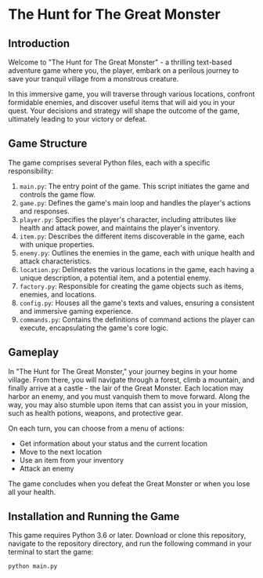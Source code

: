 # The Hunt for The Great Monster

## Introduction

Welcome to "The Hunt for The Great Monster" - a thrilling text-based adventure game where you, the player, embark on a perilous journey to save your tranquil village from a monstrous creature. 

In this immersive game, you will traverse through various locations, confront formidable enemies, and discover useful items that will aid you in your quest. Your decisions and strategy will shape the outcome of the game, ultimately leading to your victory or defeat.

## Game Structure
The game comprises several Python files, each with a specific responsibility:
1. `main.py`: The entry point of the game. This script initiates the game and controls the game flow.
2. `game.py`: Defines the game's main loop and handles the player's actions and responses.
3. `player.py`: Specifies the player's character, including attributes like health and attack power, and maintains the player's inventory.
4. `item.py`: Describes the different items discoverable in the game, each with unique properties.
5. `enemy.py`: Outlines the enemies in the game, each with unique health and attack characteristics.
6. `location.py`: Delineates the various locations in the game, each having a unique description, a potential item, and a potential enemy.
7. `factory.py`: Responsible for creating the game objects such as items, enemies, and locations.
8. `config.py`: Houses all the game's texts and values, ensuring a consistent and immersive gaming experience.
9. `commands.py`: Contains the definitions of command actions the player can execute, encapsulating the game's core logic.

## Gameplay
In "The Hunt for The Great Monster," your journey begins in your home village. From there, you will navigate through a forest, climb a mountain, and finally arrive at a castle - the lair of the Great Monster. 
Each location may harbor an enemy, and you must vanquish them to move forward. Along the way, you may also stumble upon items that can assist you in your mission, such as health potions, weapons, and protective gear.

On each turn, you can choose from a menu of actions:
- Get information about your status and the current location
- Move to the next location
- Use an item from your inventory
- Attack an enemy

The game concludes when you defeat the Great Monster or when you lose all your health.

## Installation and Running the Game
This game requires Python 3.6 or later. Download or clone this repository, navigate to the repository directory, and run the following command in your terminal to start the game:

	python main.py